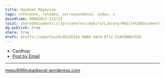 ```yaml
---
title: Handset Magazine
tags: reference, rolodex, correspondence, index, x
davodtime: 09082022-113713
local: shareddocuments:///private/var/mobile/Library/Mobile%20Documents/iCloud~md~obsidian/Documents/OBSHIDDIAN/drafts/5D12D324-DBB6-49CA-8712-514F8BB5C63E.md
dg-publish: true
share: true
draft: drafts://open?uuid=5D12D324-DBB6-49CA-8712-514F8BB5C63E
---
```


- Cardhop
- [Post by Email](mailto:mepu996huka@post.wordpress.com)

---

mepu996huka@post.wordpress.com